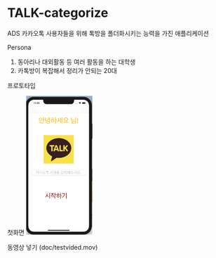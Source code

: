 # TALK-categorize

ADS
카카오톡 사용자들을 위해 톡방을 폴더화시키는 능력을 가진 애플리케이션

Persona
1. 동아리나 대외활동 등 여러 활동을 하는 대학생
2. 카톡방이 복잡해서 정리가 안되는 20대

프로토타입
<img scr = "Docs/img02.png" width="30" heigh="30%">

첫화면
<img src = "Docs/img01.png" width="30%" heigh="30%">

동영상 넣기 (doc/testvided.mov)
